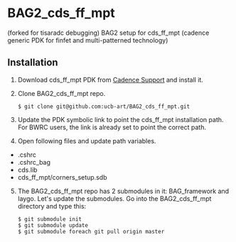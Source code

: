 # BAG2_cds_ff_mpt
(forked for tisaradc debugging)
BAG2 setup for cds_ff_mpt (cadence generic PDK for finfet and multi-patterned technology)

## Installation
1. Download cds_ff_mpt PDK from [Cadence Support](https://support.cadence.com) 
and install it.

2. Clone BAG2_cds_ff_mpt repo.

    ```
    $ git clone git@github.com:ucb-art/BAG2_cds_ff_mpt.git
    ```
    
3. Update the PDK symbolic link to point the cds_ff_mpt installation path. 
For BWRC users, the link is already set to point the correct path.

4. Open following files and update path variables.

  * .cshrc
  * .cshrc_bag
  * cds.lib
  * cds_ff_mpt/corners_setup.sdb

5. The BAG2_cds_ff_mpt repo has 2 submodules in it: BAG_framework and
laygo. Let's update the submodules. Go into the BAG2_cds_ff_mpt
directory and type this:

    ```
    $ git submodule init
    $ git submodule update
    $ git submodule foreach git pull origin master
    ```

